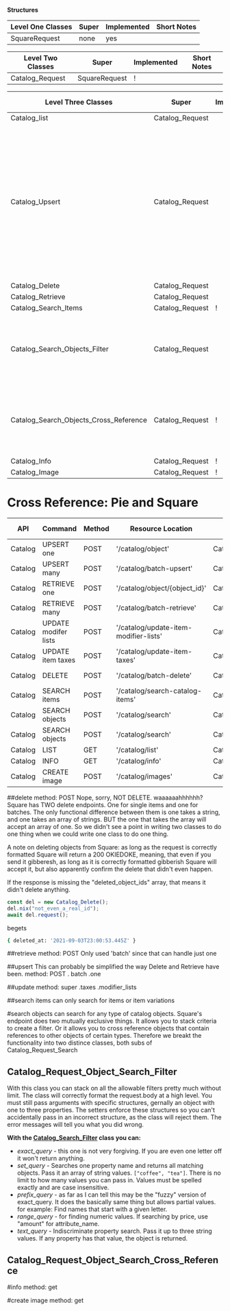 **Structures**

| Level One Classes | Super | Implemented | Short Notes |
| ----------------- | ----- | ----------- | ----------- |
| SquareRequest     | none  | yes         |

| Level Two Classes | Super         | Implemented | Short Notes |
| ----------------- | ------------- | ----------- | ----------- |
| Catalog_Request   | SquareRequest | !           |

| Level Three Classes                    | Super           | Implemented | Short Notes                                                                                                                   |
| -------------------------------------- | --------------- | ----------- | ----------------------------------------------------------------------------------------------------------------------------- |
| Catalog_list                           | Catalog_Request |             |
| Catalog_Upsert                         | Catalog_Request |             | This class could probably be simplified like Delete and Retrieve, but maybe leave it in case we need a model to expand later? |
| Catalog_Delete                         | Catalog_Request |             |
| Catalog_Retrieve                       | Catalog_Request |             |
| Catalog_Search_Items                   | Catalog_Request | !           |
| Catalog_Search_Objects_Filter          | Catalog_Request |             | This is the stackable side of the Objects Search endpoint                                                                     |
| Catalog_Search_Objects_Cross_Reference | Catalog_Request | !           | This is the non-stackable side of the Objects Search endpoint                                                                 |
| Catalog_Info                           | Catalog_Request | !           |
| Catalog_Image                          | Catalog_Request | !           |

# Cross Reference: Pie and Square

| API     | Command              | Method | Resource Location                     | Class                                  | Square Docs                                                                                                     | Additional Information |
| ------- | -------------------- | ------ | ------------------------------------- | -------------------------------------- | --------------------------------------------------------------------------------------------------------------- | ---------------------- |
| Catalog | UPSERT one           | POST   | '/catalog/object'                     | Catalog_Upsert                         | [UPSERT one](https://developer.squareup.com/reference/square/catalog-api/upsert-catalog-object)                 |
| Catalog | UPSERT many          | POST   | '/catalog/batch-upsert'               | Catalog_Upsert                         | [UPSERT many](https://developer.squareup.com/reference/square/catalog-api/batch-upsert-catalog-objects)         |
| Catalog | RETRIEVE one         | POST   | '/catalog/object/{object_id}'         | Catalog_Retrieve                       | [RETRIEVE one](https://developer.squareup.com/reference/square/catalog-api/retrieve-catalog-object)             |
| Catalog | RETRIEVE many        | POST   | '/catalog/batch-retrieve'             | Catalog_Retrieve                       | [RETRIEVE many](https://developer.squareup.com/reference/square/catalog-api/batch-retrieve-catalog-objects)     |
| Catalog | UPDATE modifer lists | POST   | '/catalog/update-item-modifier-lists' | Catalog_Update                         | [UPDATE modifier lists](https://developer.squareup.com/reference/square/catalog-api/update-item-modifier-lists) |
| Catalog | UPDATE item taxes    | POST   | '/catalog/update-item-taxes'          | Catalog_Update                         | [UPDATE taxes](https://developer.squareup.com/reference/square/catalog-api/update-item-taxes)                   |
| Catalog | DELETE               | POST   | '/catalog/batch-delete'               | Catalog_Delete                         | [DELETE many](https://developer.squareup.com/reference/square/catalog-api/batch-delete-catalog-objects)         |
| Catalog | SEARCH items         | POST   | '/catalog/search-catalog-items'       | Catalog_Search_Items                   | [SEARCH Items](https://developer.squareup.com/reference/square/catalog-api/search-catalog-items)                |
| Catalog | SEARCH objects       | POST   | '/catalog/search'                     | Catalog_Search_Objects_Filter          | [SEARCH Objects](https://developer.squareup.com/reference/square/catalog-api/search-catalog-items)              |
| Catalog | SEARCH objects       | POST   | '/catalog/search'                     | Catalog_Search_Objects_Cross_Reference | [SEARCH Objects](https://developer.squareup.com/reference/square/catalog-api/search-catalog-items)              |
| Catalog | LIST                 | GET    | '/catalog/list'                       | Catalog_List                           | [LIST](https://developer.squareup.com/reference/square/catalog-api/list-catalog)                                |
| Catalog | INFO                 | GET    | '/catalog/info'                       | Catalog_Info                           | [INFO](https://developer.squareup.com/reference/square/catalog-api/catalog-info)                                |
| Catalog | CREATE image         | POST   | '/catalog/images'                     | Catalog_Image                          | [CREATE image](https://developer.squareup.com/reference/square/catalog-api/create-catalog-image)                |

##delete
method: POST
Nope, sorry, NOT DELETE. waaaaaahhhhhh?
Square has TWO delete endpoints. One for single items and one for batches.
The only functional difference between them is one takes a string, and one takes an array of strings.
BUT the one that takes the array will accept an array of one. So we didn't see a point in writing
two classes to do one thing when we could write one class to do one thing.

A note on deleting objects from Square: as long as the request is correctly formatted Square will return a
200 OKIEDOKE, meaning, that even if you send it gibberesh, as long as it is correctly formatted gibberish
Square will accept it, but also apparently confirm the delete that didn't even happen.

If the response is missing the "deleted_object_ids" array, that means it didn't delete anything.

```js
const del = new Catalog_Delete();
del.nix("not_even_a_real_id");
await del.request();
```

begets

```sh
{ deleted_at: '2021-09-03T23:00:53.445Z' }
```

##retrieve
method: POST
Only used 'batch' since that can handle just one

##upsert
This can probably be simplified the way Delete and Retrieve have been.
method: POST
. batch
.one

##update
method: super
.taxes
.modifier_lists

##search items can only search for items or item variations

#search objects can search for any type of catalog objects.
Square's endpoint does two mutually exclusive things. It allows you to stack criteria to create a filter. Or it allows you to
cross reference objects that contain references to other objects of certain types. Therefore we breakt the functionality into
two distince classes, both subs of Catalog_Request_Search

## Catalog_Request_Object_Search_Filter

With this class you can stack on all the allowable filters pretty much without limit. The class will correctly format the request.body
at a high level. You must still pass arguments with specific structures, gernally an object with one to three properties. The setters
enforce these structures so you can't accidentally pass in an incorrect structure, as the class will reject them. The error messages
will tell you what you did wrong.

**With the [Catalog_Search_Filter]("./pie_catalog_request_search.md") class you can:**

- _exact_query_ - this one is not very forgiving. If you are even one letter off it won't return anything.
- _set_query_ - Searches one property name and returns all matching objects. Pass it an array of string values. `["coffee", "tea"]`. There is no limit to how many values you can pass in.
  Values must be spelled exactly and are case insensitive.
- _prefix_query_ - as far as I can tell this may be the "fuzzy" version of exact_query. It does the basically same thing but allows partial values. for example: Find names that start with a given letter.
- _range_query_ - for finding numeric values. If searching by price, use "amount" for attribute_name.
- _text_query_ - Indiscriminate property search. Pass it up to three string values. If any property has that value, the object is returned.

## Catalog_Request_Object_Search_Cross_Reference

#info
method: get

#create image
method: get
